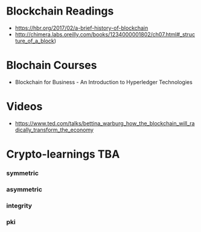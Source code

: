 # Blockchain Readings

* https://hbr.org/2017/02/a-brief-history-of-blockchain
* http://chimera.labs.oreilly.com/books/1234000001802/ch07.html#_structure_of_a_block)

# Blochain Courses
* Blockchain for Business - An Introduction to Hyperledger Technologies

# Videos
* https://www.ted.com/talks/bettina_warburg_how_the_blockchain_will_radically_transform_the_economy
# Crypto-learnings TBA
### symmetric
### asymmetric 
### integrity 
### pki

